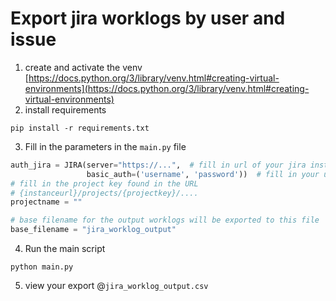 # Export jira worklogs by user and issue

1. create and activate the
   venv [https://docs.python.org/3/library/venv.html#creating-virtual-environments](https://docs.python.org/3/library/venv.html#creating-virtual-environments)
2. install requirements

```shell
pip install -r requirements.txt
```

3. Fill in the parameters in the `main.py` file

```python
auth_jira = JIRA(server="https://...",  # fill in url of your jira instance
                 basic_auth=('username', 'password'))  # fill in your username and password
# fill in the project key found in the URL
# {instanceurl}/projects/{projectkey}/....
projectname = ""

# base filename for the output worklogs will be exported to this file
base_filename = "jira_worklog_output"
```

4. Run the main script

```shell
python main.py
```

5. view your export @`jira_worklog_output.csv`